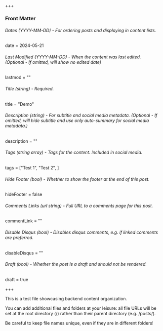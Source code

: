 +++
### Front Matter

###### Dates (YYYY-MM-DD) - For ordering posts and displaying in content lists.
date = 2024-05-21

###### Last Modified (YYYY-MM-DD) - When the content was last edited. (Optional - If omitted, will show no edited date)
lastmod = ""

###### Title (string) - Required.
title = "Demo"

###### Description (string) - For subtitle and social media metadata. (Optional - If omitted, will hide subtitle and use only auto-summary for social media metadata.)
description = ""

###### Tags (string array) - Tags for the content. Included in social media.
tags = ["Test 1", "Test 2", ]

###### Hide Footer (bool) - Whether to show the footer at the end of this post.
hideFooter = false

###### Comments Links (url string) - Full URL to a comments page for this post.
commentLink = ""

###### Disable Disqus (bool) - Disables disqus comments, e.g. if linked comments are preferred.
disableDisqus = ""

###### Draft (bool) - Whether the post is a draft and should not be rendered.
draft = true

+++

This is a test file showcasing backend content organization.

You can add additional files and folders at your leisure: all file URLs will be set at the root directory (/) rather than their parent directory (e.g. /posts/).

Be careful to keep file names unique, even if they are in different folders!